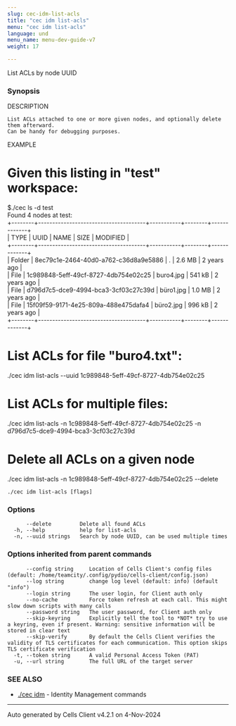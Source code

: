 ```yaml
---
slug: cec-idm-list-acls
title: "cec idm list-acls"
menu: "cec idm list-acls"
language: und
menu_name: menu-dev-guide-v7
weight: 17

---
```

List ACLs by node UUID

### Synopsis


DESCRIPTION	

	List ACLs attached to one or more given nodes, and optionally delete them afterward. 
	Can be handy for debugging purposes.

EXAMPLE

# Given this listing in "test" workspace:

$./cec ls -d test  
Found 4 nodes at test:  
+--------+--------------------------------------+-----------+--------+-------------+  
|  TYPE  |                 UUID                 |   NAME    |  SIZE  |  MODIFIED   |  
+--------+--------------------------------------+-----------+--------+-------------+  
| Folder | 8ec79c1e-2464-40d0-a762-c36d8a9e5886 | .         | 2.6 MB | 2 years ago |  
| File   | 1c989848-5eff-49cf-8727-4db754e02c25 | buro4.jpg | 541 kB | 2 years ago |  
| File   | d796d7c5-dce9-4994-bca3-3cf03c27c39d | büro1.jpg | 1.0 MB | 2 years ago |  
| File   | 15f09f59-9171-4e25-809a-488e475dafa4 | büro2.jpg | 996 kB | 2 years ago |  
+--------+--------------------------------------+-----------+--------+-------------+  

# List ACLs for file "buro4.txt":  
./cec idm list-acls --uuid 1c989848-5eff-49cf-8727-4db754e02c25
	
# List ACLs for multiple files:  
./cec idm list-acls -n 1c989848-5eff-49cf-8727-4db754e02c25 -n d796d7c5-dce9-4994-bca3-3cf03c27c39d
  
# Delete all ACLs on a given node  
./cec idm list-acls -n 1c989848-5eff-49cf-8727-4db754e02c25 --delete



```
./cec idm list-acls [flags]
```

### Options

```
      --delete         Delete all found ACLs
  -h, --help           help for list-acls
  -n, --uuid strings   Search by node UUID, can be used multiple times
```

### Options inherited from parent commands

```
      --config string     Location of Cells Client's config files (default: /home/teamcity/.config/pydio/cells-client/config.json)
      --log string        change log level (default: info) (default "info")
      --login string      The user login, for Client auth only
      --no-cache          Force token refresh at each call. This might slow down scripts with many calls
      --password string   The user password, for Client auth only
      --skip-keyring      Explicitly tell the tool to *NOT* try to use a keyring, even if present. Warning: sensitive information will be stored in clear text
      --skip-verify       By default the Cells Client verifies the validity of TLS certificates for each communication. This option skips TLS certificate verification
  -t, --token string      A valid Personal Access Token (PAT)
  -u, --url string        The full URL of the target server
```

### SEE ALSO

* [./cec idm](../cec-idm)	 - Identity Management commands


---
Auto generated by  Cells Client v4.2.1 on 4-Nov-2024

